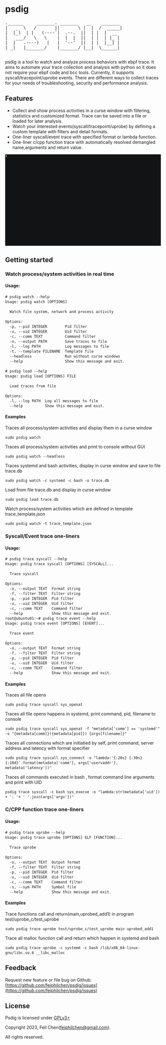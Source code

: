 # psdig
<pre>
.______     _______. _______   __    _______ 
|   _  \   /       ||       \ |  |  /  _____|
|  |_)  | |   (----`|  .--.  ||  | |  |  __  
|   ___/   \   \    |  |  |  ||  | |  | |_ | 
|  |   .----)   |   |  '--'  ||  | |  |__| | 
| _|   |_______/    |_______/ |__|  \______| 
                                             
</pre>
psdig is a tool to watch and analyze process behaviors with ebpf trace. It aims to automate your trace collection and analysis with python so it does not require your ebpf code and bcc tools. Currently, it supports syscall/tracepoint/uprobe events. There are different ways to collect traces for your needs of troubleshooting, security and performance analysis.

## Features
* Collect and show process activities in a curse window with filtering, statistics and customized format. Trace can be saved into a file or loaded for later analysis.
* Watch your interested events(syscall/tracepoint/uprobe) by defining a custom template with filters and detail formats.
* One-liner syscall/event trace with specified format or lambda function.
* One-liner c/cpp function trace with automatically resolved demangled name,arguments and return value.

![demo](images/demo.gif)

## Getting started

### Watch process/system activities in real time
#### Usage:
```
# psdig watch --help
Usage: psdig watch [OPTIONS]

  Watch file system, network and process activity

Options:
  -p, --pid INTEGER        Pid filter
  -u, --uid INTEGER        Uid filter
  -c, --comm TEXT          Command filter
  -o, --output PATH        Save traces to file
  -l, --log PATH           Log messages to file
  -t, --template FILENAME  Template file
  --headless               Run without curse windows
  --help                   Show this message and exit.

# psdig load --help
Usage: psdig load [OPTIONS] FILE

  Load traces from file

Options:
  -l, --log PATH  Log all messages to file
  --help          Show this message and exit.
```

#### Examples
Traces all process/system activities and display them in a curse window
```
sudo psdig watch
```

Traces all process/system activities and print to console without GUI
```
sudo psdig watch --headless
```

Traces systemd and bash activities, display in curse window and save to file trace.db
```
sudo psdig watch -c systemd -c bash -o trace.db
```

Load from file trace.db and display in curse window
```
sudo psdig load trace.db
```

Watch process/system activities which are defined in template trace_template.json
```
sudo psdig watch -t trace_template.json
```

### Syscall/Event trace one-liners
#### Usage:
```
# psdig trace syscall --help
Usage: psdig trace syscall [OPTIONS] [SYSCALL]...

  Trace syscall

Options:
  -o, --output TEXT  Format string
  -f, --filter TEXT  Filter string
  -p, --pid INTEGER  Pid filter
  -u, --uid INTEGER  Uid filter
  -c, --comm TEXT    Command filter
  --help             Show this message and exit.
root@ubuntu01:~# psdig trace event --help
Usage: psdig trace event [OPTIONS] [EVENT]...

  Trace event

Options:
  -o, --output TEXT  Format string
  -f, --filter TEXT  Filter string
  -p, --pid INTEGER  Pid filter
  -u, --uid INTEGER  Uid filter
  -c, --comm TEXT    Command filter
  --help             Show this message and exit.
```
#### Examples
Traces all file opens 
```
sudo psdig trace syscall sys_openat
```

Traces all file opens happens in systemd, print command, pid, filename to console
```
sudo psdig trace syscall sys_openat -f "metadata['comm'] == 'systemd'" -o "{metadata[comm]}({metadata[pid]}) {args[filename]}"
```

Traces all connections which are initiatied by self, print command, server address and latency with format specifier
```
sudo psdig trace syscall sys_connect -o "lambda:'{:20s} {:30s} {:10d}'.format(metadata['comm'], args['uservaddr'], metadata['latency'])"
```

Traces all commands executed in bash , format command line arguments and print with UID
```
psdig trace syscall -c bash sys_execve -o "lambda:str(metadata['uid']) + ': '+ ' '.join(args['argv'])"
```

### C/CPP function trace one-liners
#### Usage:
```
# psdig trace uprobe --help
Usage: psdig trace uprobe [OPTIONS] ELF [FUNCTION]...

  Trace uprobe

Options:
  -o, --output TEXT  Output format
  -f, --filter TEXT  Filter string
  -p, --pid INTEGER  Pid filter
  -u, --uid INTEGER  Uid filter
  -c, --comm TEXT    Command filter
  -s, --sym PATH     Symbol file
  --help             Show this message and exit.
```

#### Examples
Trace functions call and return(main,uprobed_add1) in program test/uprobe_c/test_uprobe
```
sudo psdig trace uprobe test/uprobe_c/test_uprobe main uprobed_add1
```
Trace all malloc function call and return which happen in systemd and bash
```
sudo psdig trace uprobe -c systemd -c bash /lib/x86_64-linux-gnu/libc.so.6 __libc_malloc
```

## Feedback
Request new feature or file bug on Github:
[https://github.com/feiphilchen/psdig/issues](https://github.com/feiphilchen/psdig/issues)

## License
Psdig is licensed under [GPLv3+](LICENSE.txt)

Copyright 2023,  Feil Chen(feiphilchen@gmail.com). 

All rights reserved.


